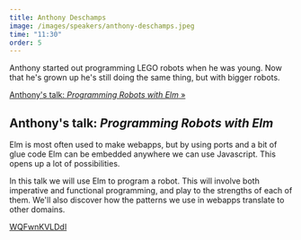 ```yaml
---
title: Anthony Deschamps
image: /images/speakers/anthony-deschamps.jpeg
time: "11:30"
order: 5
---
```


Anthony started out programming LEGO robots when he was young. Now that he's grown up he's still doing the same thing, but with bigger robots.

[Anthony's talk: *Programming Robots with Elm* &raquo;](directive:more)

## Anthony's talk: *Programming Robots with Elm*

Elm is most often used to make webapps, but by using ports and a bit of glue code Elm can be embedded anywhere we can use Javascript. This opens up a lot of possibilities.

In this talk we will use Elm to program a robot. This will involve both imperative and functional programming, and play to the strengths of each of them. We'll also discover how the patterns we use in webapps translate to other domains.

[WQFwnKVLDdI](directive:youtube)
